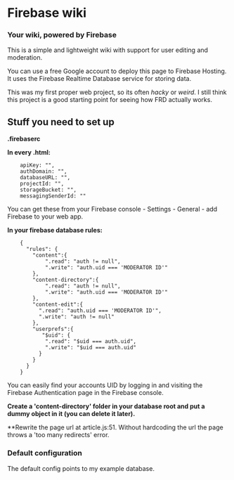# Firebase wiki

### Your wiki, powered by Firebase

This is a simple and lightweight wiki with support for user editing and moderation.

You can use a free Google account to deploy this page to Firebase Hosting. It uses the Firebase Realtime Database service for storing data.

This was my first proper web project, so its often *hacky* or *weird*. I still think this project is a good starting point for seeing how FRD actually works.  

## Stuff you need to set up

**.firebaserc**

**In every .html:**
        
        apiKey: "",
        authDomain: "",
        databaseURL: "",
        projectId: "",
        storageBucket: "",
        messagingSenderId: ""
        
You can get these from your Firebase console - Settings - General - add Firebase to your web app.

**In your firebase database rules:**

        {
          "rules": {
            "content":{
                ".read": "auth != null",
                ".write": "auth.uid === 'MODERATOR ID'"
            },
            "content-directory":{
                ".read": "auth != null",
                ".write": "auth.uid === 'MODERATOR ID'"
            },
            "content-edit":{
              ".read": "auth.uid === 'MODERATOR ID'",
              ".write": "auth != null"
            },
            "userprefs":{
               "$uid": {
                ".read": "$uid === auth.uid",
                ".write": "$uid === auth.uid"
              }
            }
          }
        }

You can easily find your accounts UID by logging in and visiting the Firebase Authentication page in the Firebase console.

**Create a 'content-directory' folder in your database root and put a dummy object in it (you can delete it later).**

**Rewrite the page url at article.js:51. Without hardcoding the url the page throws a 'too many redirects' error. 

### Default configuration

The default config points to my example database.